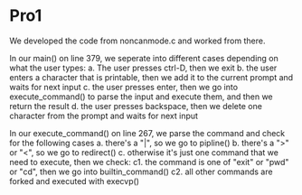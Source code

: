# Pro1
We developed the code from noncanmode.c and worked from there.

In our main() on line 379, we seperate into different cases depending on what the user types:
  a. The user presses ctrl-D, then we exit
  b. the user enters a character that is printable, then we add it to the current prompt and waits for next input
  c. the user presses enter, then we go into execute_command() to parse the input and execute them, and then we return the result
  d. the user presses backspace, then we delete one character from the prompt and waits for next input
  
In our execute_command() on line 267, we parse the command and check for the following cases
  a. there's a "|", so we go to pipline()
  b. there's a ">" or "<", so we go to redirect() 
  c. otherwise it's just one command that we need to execute, then we check:
    c1. the command is one of "exit" or "pwd" or "cd", then we go into builtin_command()
    c2. all other commands are forked and executed with execvp()
